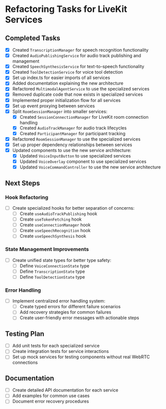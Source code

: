 # Refactoring Tasks for LiveKit Services

## Completed Tasks

- [x] Created `TranscriptionManager` for speech recognition functionality
- [x] Created `AudioPublishingService` for audio track publishing and management
- [x] Created `SpeechSynthesisService` for text-to-speech functionality
- [x] Created `ToolDetectionService` for voice tool detection
- [x] Set up index.ts for easier imports of all services
- [x] Added documentation explaining the new architecture
- [x] Refactored `MultimodalAgentService` to use the specialized services
- [x] Removed duplicate code that now exists in specialized services
- [x] Implemented proper initialization flow for all services
- [x] Set up event proxying between services
- [x] Split `RoomSessionManager` into smaller services:
  - [x] Created `SessionConnectionManager` for LiveKit room connection handling
  - [x] Created `AudioTrackManager` for audio track lifecycles
  - [x] Created `ParticipantManager` for participant tracking
- [x] Refactored `RoomSessionManager` to use the specialized services
- [x] Set up proper dependency relationships between services
- [x] Updated components to use the new service architecture:
  - [x] Updated `VoiceInputButton` to use specialized services
  - [x] Updated `VoiceOverlay` component to use specialized services
  - [x] Updated `VoiceCommandController` to use the new service architecture

## Next Steps

### Hook Refactoring

- [ ] Create specialized hooks for better separation of concerns:
  - [ ] Create `useAudioTrackPublishing` hook
  - [ ] Create `useTokenFetching` hook
  - [ ] Create `useConnectionManager` hook
  - [ ] Create `useSpeechRecognition` hook
  - [ ] Create `useSpeechSynthesis` hook

### State Management Improvements

- [ ] Create unified state types for better type safety:
  - [ ] Define `VoiceConnectionState` type
  - [ ] Define `TranscriptionState` type
  - [ ] Define `ToolDetectionState` type

### Error Handling

- [ ] Implement centralized error handling system:
  - [ ] Create typed errors for different failure scenarios
  - [ ] Add recovery strategies for common failures
  - [ ] Create user-friendly error messages with actionable steps

## Testing Plan

- [ ] Add unit tests for each specialized service
- [ ] Create integration tests for service interactions
- [ ] Set up mock services for testing components without real WebRTC connections

## Documentation

- [ ] Create detailed API documentation for each service
- [ ] Add examples for common use cases
- [ ] Document error recovery procedures 